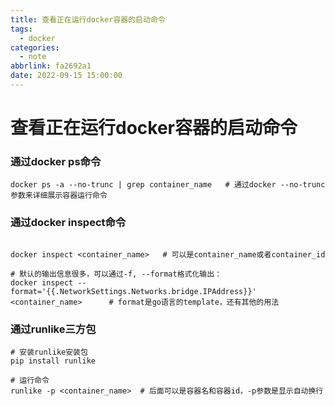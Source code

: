 ```yaml
---
title: 查看正在运行docker容器的启动命令
tags:
  - docker
categories:
  - note
abbrlink: fa2692a1
date: 2022-09-15 15:00:00
---
```

# 查看正在运行docker容器的启动命令

### 通过docker ps命令

```shell
docker ps -a --no-trunc | grep container_name   # 通过docker --no-trunc参数来详细展示容器运行命令
```

### 通过docker inspect命令
```shell

docker inspect <container_name>   # 可以是container_name或者container_id
 
# 默认的输出信息很多，可以通过-f, --format格式化输出：
docker inspect --format='{{.NetworkSettings.Networks.bridge.IPAddress}}' <container_name>      # format是go语言的template，还有其他的用法   
```

### 通过runlike三方包
```shell
# 安装runlike安装包
pip install runlike
 
# 运行命令
runlike -p <container_name>  # 后面可以是容器名和容器id，-p参数是显示自动换行
```